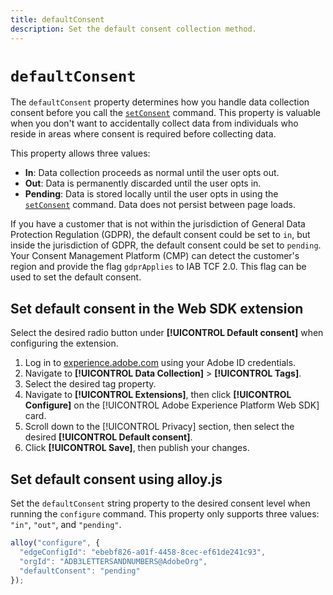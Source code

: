 ```yaml
---
title: defaultConsent
description: Set the default consent collection method.
---
```

# `defaultConsent`

The `defaultConsent` property determines how you handle data collection consent before you call the [`setConsent`](../setconsent.md) command. This property is valuable when you don't want to accidentally collect data from individuals who reside in areas where consent is required before collecting data.

This property allows three values:

* **In**: Data collection proceeds as normal until the user opts out.
* **Out**: Data is permanently discarded until the user opts in.
* **Pending**: Data is stored locally until the user opts in using the [`setConsent`](../setconsent.md) command. Data does not persist between page loads.

If you have a customer that is not within the jurisdiction of General Data Protection Regulation (GDPR), the default consent could be set to `in`, but inside the jurisdiction of GDPR, the default consent could be set to `pending`. Your Consent Management Platform (CMP) can detect the customer's region and provide the flag `gdprApplies` to IAB TCF 2.0. This flag can be used to set the default consent.

## Set default consent in the Web SDK extension

Select the desired radio button under **[!UICONTROL Default consent]** when configuring the extension.

1. Log in to [experience.adobe.com](https://experience.adobe.com) using your Adobe ID credentials.
1. Navigate to **[!UICONTROL Data Collection]** > **[!UICONTROL Tags]**.
1. Select the desired tag property.
1. Navigate to **[!UICONTROL Extensions]**, then click **[!UICONTROL Configure]** on the [!UICONTROL Adobe Experience Platform Web SDK] card.
1. Scroll down to the [!UICONTROL Privacy] section, then select the desired **[!UICONTROL Default consent]**.
1. Click **[!UICONTROL Save]**, then publish your changes.

## Set default consent using alloy.js

Set the `defaultConsent` string property to the desired consent level when running the `configure` command. This property only supports three values: `"in"`, `"out"`, and `"pending"`.

```js
alloy("configure", {
  "edgeConfigId": "ebebf826-a01f-4458-8cec-ef61de241c93",
  "orgId": "ADB3LETTERSANDNUMBERS@AdobeOrg",
  "defaultConsent": "pending"
});
```
